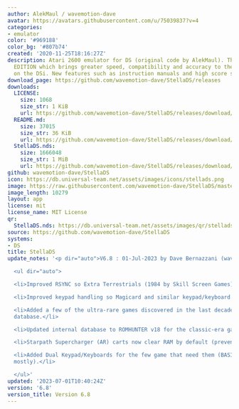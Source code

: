 ```yaml
---
author: AlekMaul / wavemotion-dave
avatar: https://avatars.githubusercontent.com/u/75039837?v=4
categories:
- emulator
color: '#969188'
color_bg: '#807b74'
created: '2020-11-25T18:16:27Z'
description: Atari 2600 emulator for DS (original code by AlekMaul). This is the PHOENIX
  EDITION which brings greater speed, compatibility and accuracy to the emulation
  on the DSi. New features such as instruction manuals and high score support included!
download_page: https://github.com/wavemotion-dave/StellaDS/releases
downloads:
  LICENSE:
    size: 1068
    size_str: 1 KiB
    url: https://github.com/wavemotion-dave/StellaDS/releases/download/6.8/LICENSE
  README.md:
    size: 37015
    size_str: 36 KiB
    url: https://github.com/wavemotion-dave/StellaDS/releases/download/6.8/README.md
  StellaDS.nds:
    size: 1666048
    size_str: 1 MiB
    url: https://github.com/wavemotion-dave/StellaDS/releases/download/6.8/StellaDS.nds
github: wavemotion-dave/StellaDS
icon: https://db.universal-team.net/assets/images/icons/stellads.png
image: https://raw.githubusercontent.com/wavemotion-dave/StellaDS/master/arm9/gfx/bgTop.png
image_length: 10279
layout: app
license: mit
license_name: MIT License
qr:
  StellaDS.nds: https://db.universal-team.net/assets/images/qr/stellads-nds.png
source: https://github.com/wavemotion-dave/StellaDS
systems:
- DS
title: StellaDS
update_notes: '<p dir="auto">V6.8 : 01-Jul-2023 by Dave Bernazzani (wavemotion)</p>

  <ul dir="auto">

  <li>Improved RSYNC so Extra Terrestrials (1984 by Skill Screen Games) works.</li>

  <li>Improved keypad handling so Magicard and similar keypad/keyboard game work.</li>

  <li>Added a few of the ultra-rare games discovered in the last decade to the internal
  database.</li>

  <li>Updated internal database to ROMHUNTER v18 for the classic-era games.</li>

  <li>Starpath Supercharger (AR) carts now clear RAM by default (prevent lock-ups).</li>

  <li>Added Dual Keypad/Keyboards for the few game that need them (BASIC, Magicard
  mostly).</li>

  </ul>'
updated: '2023-07-01T10:40:24Z'
version: '6.8'
version_title: Version 6.8
---
```

